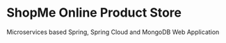 # ShopMe Online Product Store
 Microservices based Spring, Spring Cloud and MongoDB Web Application
